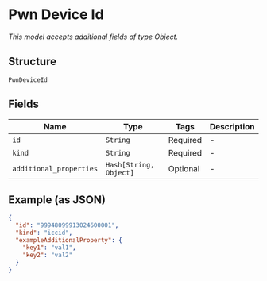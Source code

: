
# Pwn Device Id

*This model accepts additional fields of type Object.*

## Structure

`PwnDeviceId`

## Fields

| Name | Type | Tags | Description |
|  --- | --- | --- | --- |
| `id` | `String` | Required | - |
| `kind` | `String` | Required | - |
| `additional_properties` | `Hash[String, Object]` | Optional | - |

## Example (as JSON)

```json
{
  "id": "99948099913024600001",
  "kind": "iccid",
  "exampleAdditionalProperty": {
    "key1": "val1",
    "key2": "val2"
  }
}
```

